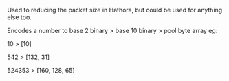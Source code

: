 Used to reducing the packet size in Hathora, but could be used for anything else too.

Encodes a number to base 2 binary > base 10 binary > pool byte array eg:

10 > [10]

542 > [132, 31]

524353 > [160, 128, 65]
